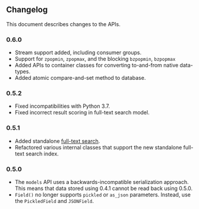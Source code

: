 ## Changelog

This document describes changes to the APIs.

### 0.6.0

* Stream support added, including consumer groups.
* Support for `zpopmin`, `zpopmax`, and the blocking `bzpopmin`, `bzpopmax`
* Added APIs to container classes for converting to-and-from native data-types.
* Added atomic compare-and-set method to database.

### 0.5.2

* Fixed incompatibilities with Python 3.7.
* Fixed incorrect result scoring in full-text search model.

### 0.5.1

* Added standalone [full-text search](https://walrus.readthedocs.io/en/latest/full-text-search.html).
* Refactored various internal classes that support the new standalone full-text
  search index.

### 0.5.0

* The `models` API uses a backwards-incompatible serialization approach. This
  means that data stored using 0.4.1 cannot be read back using 0.5.0.
* `Field()` no longer supports `pickled` or `as_json` parameters. Instead, use
  the `PickledField` and `JSONField`.
